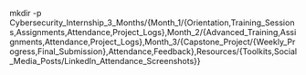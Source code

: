 mkdir -p Cybersecurity_Internship_3_Months/{Month_1/{Orientation,Training_Sessions,Assignments,Attendance,Project_Logs},Month_2/{Advanced_Training,Assignments,Attendance,Project_Logs},Month_3/{Capstone_Project/{Weekly_Progress,Final_Submission},Attendance,Feedback},Resources/{Toolkits,Social_Media_Posts/LinkedIn_Attendance_Screenshots}}
